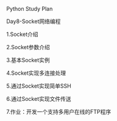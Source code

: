Python Study Plan

Day8-Socket网络编程

1.Socket介绍

2.Socket参数介绍

3.基本Socket实例

4.Socket实现多连接处理

5.通过Socket实现简单SSH

6.通过Socket实现文件传送

7.作业：开发一个支持多用户在线的FTP程序